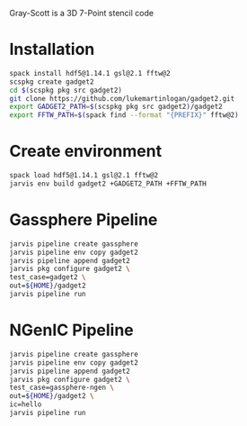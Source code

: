 Gray-Scott is a 3D 7-Point stencil code

# Installation

```bash
spack install hdf5@1.14.1 gsl@2.1 fftw@2
scspkg create gadget2
cd $(scspkg pkg src gadget2)
git clone https://github.com/lukemartinlogan/gadget2.git
export GADGET2_PATH=$(scspkg pkg src gadget2)/gadget2
export FFTW_PATH=$(spack find --format "{PREFIX}" fftw@2)
```

# Create environment

```bash
spack load hdf5@1.14.1 gsl@2.1 fftw@2
jarvis env build gadget2 +GADGET2_PATH +FFTW_PATH
```

# Gassphere Pipeline

```bash
jarvis pipeline create gassphere
jarvis pipeline env copy gadget2
jarvis pipeline append gadget2
jarvis pkg configure gadget2 \
test_case=gadget2 \
out=${HOME}/gadget2
jarvis pipeline run
```

# NGenIC Pipeline

```bash
jarvis pipeline create gassphere
jarvis pipeline env copy gadget2
jarvis pipeline append gadget2
jarvis pkg configure gadget2 \
test_case=gassphere-ngen \
out=${HOME}/gadget2 \
ic=hello
jarvis pipeline run
```